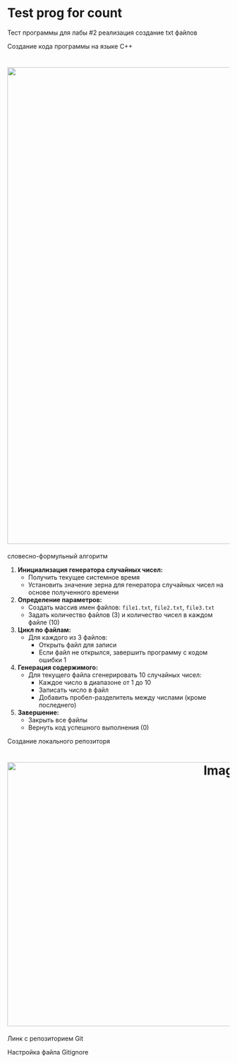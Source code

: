 # Test prog for count

Тест программы для лабы #2 
реализация создание txt файлов

Создание кода программы на языке C++

<h1 align="center">
  <img width="1919" height="1079" alt="Image" src="https://github.com/user-attachments/assets/42def1db-e4aa-4f2b-85b9-fef203bd0640" />
</h1>

словесно-формульный алгоритм 

<ol>
  <li><strong>Инициализация генератора случайных чисел:</strong>
    <ul>
      <li>Получить текущее системное время</li>
      <li>Установить значение зерна для генератора случайных чисел на основе полученного времени</li>
    </ul>
  </li>
  <li><strong>Определение параметров:</strong>
    <ul>
      <li>Создать массив имен файлов: <code>file1.txt</code>, <code>file2.txt</code>, <code>file3.txt</code></li>
      <li>Задать количество файлов (3) и количество чисел в каждом файле (10)</li>
    </ul>
  </li>
  <li><strong>Цикл по файлам:</strong>
    <ul>
      <li>Для каждого из 3 файлов:
        <ul>
          <li>Открыть файл для записи</li>
          <li>Если файл не открылся, завершить программу с кодом ошибки 1</li>
        </ul>
      </li>
    </ul>
  </li>
  <li><strong>Генерация содержимого:</strong>
    <ul>
      <li>Для текущего файла сгенерировать 10 случайных чисел:
        <ul>
          <li>Каждое число в диапазоне от 1 до 10</li>
          <li>Записать число в файл</li>
          <li>Добавить пробел-разделитель между числами (кроме последнего)</li>
        </ul>
      </li>
    </ul>
  </li>
  <li><strong>Завершение:</strong>
    <ul>
      <li>Закрыть все файлы</li>
      <li>Вернуть код успешного выполнения (0)</li>
    </ul>
  </li>
</ol>


Создание локального репозиторя 
<h1 align="center">
<img width="958" height="598" alt="Image" src="https://github.com/user-attachments/assets/664fc74a-6b6c-4383-af3f-f9f04d207c26" />
</h1>
Линк с репозиторием Git


Настройка файла Gitignore
